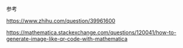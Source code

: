 
参考 

https://www.zhihu.com/question/39961600

https://mathematica.stackexchange.com/questions/120041/how-to-generate-image-like-qr-code-with-mathematica